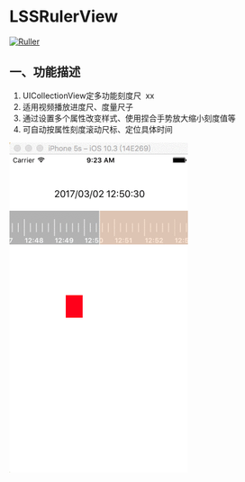 # LSSRulerView
[![Ruller](https://img.shields.io/badge/Ruller-1.0.0-ff69b4.svg)](https://github.com/LSSSSL/LSSRulerView)

## 一、功能描述
1. UICollectionView定多功能刻度尺  xx
2. 适用视频播放进度尺、度量尺子
3. 通过设置多个属性改变样式、使用捏合手势放大缩小刻度值等
4. 可自动按属性刻度滚动尺标、定位具体时间

![image](https://github.com/LSSSSL/LSSRulerView/blob/master/%20Image/img.gif)
